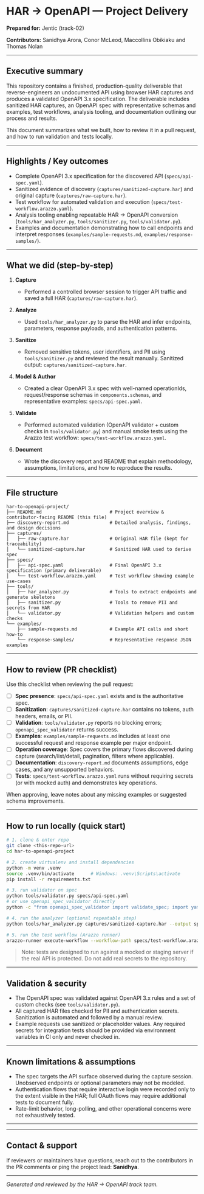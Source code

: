# HAR → OpenAPI — Project Delivery

**Prepared for:** Jentic (track-02)

**Contributors:** Sanidhya Arora, Conor McLeod, Maccollins Obikiaku and Thomas Nolan

---

## Executive summary

This repository contains a finished, production-quality deliverable that reverse-engineers an undocumented API using browser HAR captures and produces a validated OpenAPI 3.x specification. The deliverable includes sanitized HAR captures, an OpenAPI spec with representative schemas and examples, test workflows, analysis tooling, and documentation outlining our process and results.

This document summarizes what we built, how to review it in a pull request, and how to run validation and tests locally.

---

## Highlights / Key outcomes

* Complete OpenAPI 3.x specification for the discovered API (`specs/api-spec.yaml`).
* Sanitized evidence of discovery (`captures/sanitized-capture.har`) and original capture (`captures/raw-capture.har`).
* Test workflow for automated validation and execution (`specs/test-workflow.arazzo.yaml`).
* Analysis tooling enabling repeatable HAR → OpenAPI conversion (`tools/har_analyzer.py`, `tools/sanitizer.py`, `tools/validator.py`).
* Examples and documentation demonstrating how to call endpoints and interpret responses (`examples/sample-requests.md`, `examples/response-samples/`).

---

## What we did (step-by-step)

1. **Capture**

   * Performed a controlled browser session to trigger API traffic and saved a full HAR (`captures/raw-capture.har`).
2. **Analyze**

   * Used `tools/har_analyzer.py` to parse the HAR and infer endpoints, parameters, response payloads, and authentication patterns.
3. **Sanitize**

   * Removed sensitive tokens, user identifiers, and PII using `tools/sanitizer.py` and reviewed the result manually. Sanitized output: `captures/sanitized-capture.har`.
4. **Model & Author**

   * Created a clear OpenAPI 3.x spec with well-named operationIds, request/response schemas in `components.schemas`, and representative examples: `specs/api-spec.yaml`.
5. **Validate**

   * Performed automated validation (OpenAPI validator + custom checks in `tools/validator.py`) and manual smoke tests using the Arazzo test workflow: `specs/test-workflow.arazzo.yaml`.
6. **Document**

   * Wrote the discovery report and README that explain methodology, assumptions, limitations, and how to reproduce the results.

---

## File structure

```
har-to-openapi-project/
├── README.md                         # Project overview & contributor-facing README (this file)
├── discovery-report.md               # Detailed analysis, findings, and design decisions
├── captures/
│   ├── raw-capture.har               # Original HAR file (kept for traceability)
│   └── sanitized-capture.har         # Sanitized HAR used to derive spec
├── specs/
│   ├── api-spec.yaml                 # Final OpenAPI 3.x specification (primary deliverable)
│   └── test-workflow.arazzo.yaml     # Test workflow showing example use-cases
├── tools/
│   ├── har_analyzer.py               # Tools to extract endpoints and generate skeletons
│   ├── sanitizer.py                  # Tools to remove PII and secrets from HAR
│   └── validator.py                  # Validation helpers and custom checks
└── examples/
    ├── sample-requests.md            # Example API calls and short how-to
    └── response-samples/             # Representative response JSON examples
```

---

## How to review (PR checklist)

Use this checklist when reviewing the pull request:

* [ ] **Spec presence**: `specs/api-spec.yaml` exists and is the authoritative spec.
* [ ] **Sanitization**: `captures/sanitized-capture.har` contains no tokens, auth headers, emails, or PII.
* [ ] **Validation**: `tools/validator.py` reports no blocking errors; `openapi_spec_validator` returns success.
* [ ] **Examples**: `examples/sample-requests.md` includes at least one successful request and response example per major endpoint.
* [ ] **Operation coverage**: Spec covers the primary flows discovered during capture (search/list/detail, pagination, filters where applicable).
* [ ] **Documentation**: `discovery-report.md` documents assumptions, edge cases, and any unsupported behaviors.
* [ ] **Tests**: `specs/test-workflow.arazzo.yaml` runs without requiring secrets (or with mocked auth) and demonstrates key operations.

When approving, leave notes about any missing examples or suggested schema improvements.

---

## How to run locally (quick start)

```bash
# 1. clone & enter repo
git clone <this-repo-url>
cd har-to-openapi-project

# 2. create virtualenv and install dependencies
python -m venv .venv
source .venv/bin/activate      # Windows: .venv\Scripts\activate
pip install -r requirements.txt

# 3. run validator on spec
python tools/validator.py specs/api-spec.yaml
# or use openapi_spec_validator directly
python -c "from openapi_spec_validator import validate_spec; import yaml; print('valid' if validate_spec(yaml.safe_load(open('specs/api-spec.yaml')) ) is None else 'invalid')"

# 4. run the analyzer (optional repeatable step)
python tools/har_analyzer.py captures/sanitized-capture.har --output specs/api-skeleton.yaml

# 5. run the test workflow (Arazzo runner)
arazzo-runner execute-workflow --workflow-path specs/test-workflow.arazzo.yaml --openapi-path specs/api-spec.yaml
```

> Note: tests are designed to run against a mocked or staging server if the real API is protected. Do not add real secrets to the repository.

---

## Validation & security

* The OpenAPI spec was validated against OpenAPI 3.x rules and a set of custom checks (see `tools/validator.py`).
* All captured HAR files checked for PII and authentication secrets. Sanitization is automated and followed by a manual review.
* Example requests use sanitized or placeholder values. Any required secrets for integration tests should be provided via environment variables in CI only and never checked in.

---

## Known limitations & assumptions

* The spec targets the API surface observed during the capture session. Unobserved endpoints or optional parameters may not be modeled.
* Authentication flows that require interactive login were recorded only to the extent visible in the HAR; full OAuth flows may require additional tests to document fully.
* Rate-limit behavior, long-polling, and other operational concerns were not exhaustively tested.

---

---

## Contact & support

If reviewers or maintainers have questions, reach out to the contributors in the PR comments or ping the project lead: **Sanidhya**.

---

*Generated and reviewed by the HAR → OpenAPI track team.*
